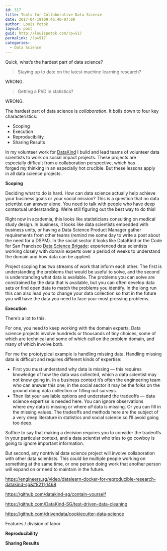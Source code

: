 ```yaml
---
id: 517
title: Tools for Collaborative Data Science
date: 2017-04-19T09:46:40-07:00
author: Louis Potok
layout: post
guid: http://louispotok.com/?p=517
permalink: /?p=517
categories:
  - Data Science
---
```

Quick, what&#8217;s the hardest part of data science?

> Staying up to date on the latest machine learning research?

WRONG.

> Getting a PhD in statistics?

WRONG.

The hardest part of data science is _collaboration._ It boils down to four key characteristics:

  * Scoping
  * Execution
  * Reproducibility
  * Sharing Results

In my volunteer work for [DataKind](http://datakind.org) I build and lead teams of volunteer data scientists to work on social impact projects. These projects are especially difficult from a collaboration perspective, which has forged my thinking in an especially hot crucible. But these lessons apply in all data science projects.

**Scoping**

Deciding what to do is hard. How can data science actually help achieve your business goals or your social mission? This is a question that no data scientist can answer alone. You need to talk with people who have deep contextual understanding. We&#8217;re still figuring out the best way to do this!

Right now in academia, this looks like statisticians consulting on medical study design. In business, it looks like data scientists embedded with business units, or having a Data Science Product Manager gather requirements from other teams (remind me some day to write a post about the need for a DSPM). In the social sector it looks like DataKind or the Code for San Francisco [Data Science Brigade](http://datascience.codeforsanfrancisco.org/): experienced data scientists working closely with domain experts over a period of weeks to understand the domain and how data can be applied.

Project scoping has two streams of work that inform each other. The first is understanding the problems that would be useful to solve, and the second is understanding what data is available. The problems you can solve are constrained by the data that is available, but you can often develop data sets or find open data to match the problems you identify. In the long run this can also lead you to change your data collection so that in the future you will have the data you need to face your most pressing problems.

**Execution**

There&#8217;s a lot to this.

For one, you need to keep working with the domain experts. Data science projects involve hundreds or thousands of tiny choices, some of which are technical and some of which call on the problem domain, and many of which involve both.

For me the prototypical example is handling missing data. Handling missing data is difficult and requires different kinds of expertise:

  * First you must understand why data is missing &#8212; this requires knowledge of how the data was collected, which a data scientist may not know going in. In a business context it&#8217;s often the engineering team who can answer this one; in the social sector it may be the folks on the ground doing data collection or filling out surveys.
  * Then list your available options and understand the tradeoffs &#8212; data science expertise is needed here. You can ignore observations where _any_ data is missing or where _all_ data is missing. Or you can fill in the missing values. The tradeoffs and methods here are the subject of a very deep literature in statistics and social science so I&#8217;ll avoid going too deep.

Suffice to say that making a decision requires you to consider the tradeoffs in your particular context, and a data scientist who tries to go cowboy is going to ignore important information.

But second, any nontrivial data science project will involve collaboration with other data scientists. This could be multiple people working on something at the same time, or one person doing work that another person will expand on or need to maintain in the future.

https://engineers.sg/video/datalearn-docker-for-reproducible-research-datakind-sg&#8211;1468

https://github.com/datakind-sg/contain-yourself

https://github.com/DataKind-SG/test-driven-data-cleaning

https://github.com/drivendata/cookiecutter-data-science

Features / division of labor

**Reproducibility**

**Sharing Results**